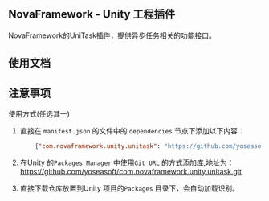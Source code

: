 ## NovaFramework - Unity 工程插件

NovaFramework的UniTask插件，提供异步任务相关的功能接口。

## 使用文档

## 注意事项

使用方式(任选其一)

1. 直接在 `manifest.json` 的文件中的 `dependencies` 节点下添加以下内容：
    ```json
        {"com.novaframework.unity.unitask": "https://github.com/yoseasoft/com.novaframework.unity.unitask.git"}
    ```

2. 在Unity 的`Packages Manager` 中使用`Git URL` 的方式添加库,地址为：
https://github.com/yoseasoft/com.novaframework.unity.unitask.git

3. 直接下载仓库放置到Unity 项目的`Packages` 目录下，会自动加载识别。
